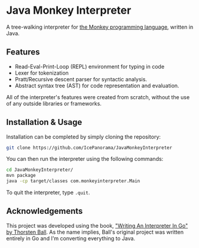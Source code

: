 # Java Monkey Interpreter

A tree-walking interpreter for [the Monkey programming language](https://monkeylang.org/), written in Java.

## Features
+ Read-Eval-Print-Loop (REPL) environment for typing in code
+ Lexer for tokenization
+ Pratt/Recursive descent parser for syntactic analysis.
+ Abstract syntax tree (AST) for code representation and evaluation. 

All of the interpreter's features were created from scratch, without the use of any outside libraries or frameworks.

## Installation & Usage
Installation can be completed by simply cloning the repository:

```bash
git clone https://github.com/IcePanorama/JavaMonkeyInterpreter
```

You can then run the interpreter using the following commands:

```bash
cd JavaMonkeyInterpreter/
mvn package
java -cp target/classes com.monkeyinterpreter.Main
```

To quit the interpreter, type `.quit`.

## Acknowledgements

This project was developed using the book, ["Writing An Interpreter In Go" by Thorsten Ball](https://interpreterbook.com/). As the name implies, Ball's original project was written entirely in Go and I'm converting everything to Java.
